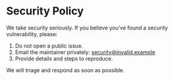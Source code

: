 # Security Policy

We take security seriously. If you believe you’ve found a security vulnerability, please:

1. Do not open a public issue.
2. Email the maintainer privately: security@invalid.example
3. Provide details and steps to reproduce.

We will triage and respond as soon as possible.
